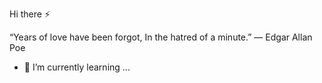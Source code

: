 Hi there ⚡

“Years of love have been forgot, In the hatred of a minute.”
― Edgar Allan Poe

- 🌱 I’m currently learning ...
